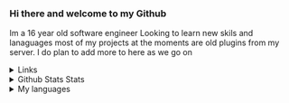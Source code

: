 ### Hi there and welcome to my Github
Im a 16 year old software engineer Looking to learn new skils and lanaguages
most of my projects at the moments are old plugins from my server. I do plan to add more to here as we go on

<details>
   <summary>Links</summary> 
  <a href="https://twitch.tv/Hladenz">Twitch</a>
  /nDiscord:Hladenz#7209 ID(403093252825415690)
</details>

<details>
  <summary>Github Stats Stats</summary> 
  <a href="https://github.com/Hladenz">
  <img align="center" src="https://github-readme-stats.vercel.app/api?username=Hladenz&show_icons=true&count_private=true&include_all_commits=true&theme=chartreuse-dark" alt="Hladenz's github stats" />
</a>
</details>
<details>
    <summary>My languages</summary>
    <img align="center" src="https://github-readme-stats.vercel.app/api/top-langs/?username=Hladenz&layout=compact&theme=chartreuse-dark" />
</details>

